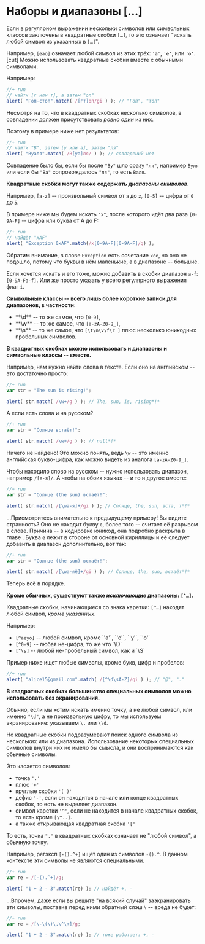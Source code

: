 # Наборы и диапазоны [...]

Если в регулярном выражении нескольки символов или символьных классов заключены в квадратные скобки `[…]`, то это означает "искать любой символ из указанных в `[…]`".

Например, <code class="pattern">[еао]</code> означает любой символ из этих трёх: `'а'`, `'е'`, или `'о'`.
[cut]
Можно использовать квадратные скобки вместе с обычными символами.

Например:

```js
//+ run
// найти [г или т], а затем "оп"
alert( "Гоп-стоп".match( /[гт]оп/gi ) ); // "Гоп", "топ"
```

Несмотря на то, что в квадратных скобках несколько символов, в совпадении должен присутствовать *ровно один* из них. 

Поэтому в примере ниже нет результатов:

```js
//+ run
// найти "В", затем [у или а], затем "ля"
alert( "Вуаля".match( /В[уа]ля/ ) ); // совпадений нет
```

Совпадение было бы, если бы после `"Ву"` шло сразу `"ля"`, например <code class="subject">Вуля</code> или если бы `"Ва"` сопровождалось `"ля"`, то есть <code class="subject">Валя</code>.

**Квадратные скобки могут также содержать *диапазоны символов*.** 

Например,  <code class="pattern">[a-z]</code> -- произвольный символ от `a` до `z`, <code class="pattern">[0-5]</code> -- цифра от `0` до `5`.

В примере ниже мы будем искать `"x"`, после которого идёт два раза `[0-9A-F]` -- цифра или буква от A до F:

```js
//+ run
// найдёт "xAF"
alert( "Exception 0xAF".match(/x[0-9A-F][0-9A-F]/g) );
```

Обратим внимание, в слове <code class="subject">Exception</code> есть сочетание <code class="subject">xce</code>, но оно не подошло, потому что буквы в нём маленькие, а в диапазоне -- большие. 

Если хочется искать и его тоже, можно добавить в скобки диапазон `a-f`: <code class="pattern">[0-9A-Fa-f]</code>. Или же просто указать у всего регулярного выражения флаг `i`.

**Символьные классы -- всего лишь более короткие записи для диапазонов, в частности:**

<ul>
<li>**\d** -- то же самое, что <code class="pattern">[0-9]</code>,</li>
<li>**\w** -- то же самое, что <code class="pattern">[a-zA-Z0-9_]</code>,</li>
<li>**\s** -- то же самое, что <code class="pattern">[\t\n\v\f\r ]</code> плюс несколько юникодных пробельных символов.</li>
</ul>

**В квадратных скобках можно использовать и диапазоны и символьные классы -- вместе.**

Например, нам нужно найти слова в тексте. Если оно на английском -- это достаточно просто:

```js
//+ run
var str = "The sun is rising!";

alert( str.match( /\w+/g ) ); // The, sun, is, rising*!*
```

А если есть слова и на русском?

```js
//+ run
var str = "Солнце встаёт!";

alert( str.match( /\w+/g ) ); // null*!*
```

Ничего не найдено! Это можно понять, ведь <code class="pattern">\w</code> -- это именно английская букво-цифра, как можно видеть из аналога <code class="pattern">[a-zA-Z0-9_]</code>.

Чтобы находило слово на русском -- нужно использовать диапазон, например <code class="pattern">/[а-я]/</code>. А чтобы на обоих языках -- и то и другое вместе:

```js
//+ run
var str = "Солнце (the sun) встаёт!";

alert( str.match( /[\wа-я]+/gi ) ); // Солнце, the, sun, вста, т*!*
```

...Присмотритесь внимательно к предыдущему примеру! Вы видите странность? Оно не находит букву <code class="match">ё</code>, более того -- считает её разрывом в слове. Причина  -- в кодировке юникод, она подробно раскрыта в главе [](/string). Буква `ё` лежит в стороне от основной кириллицы и её следует добавить в диапазон дополнительно, вот так:

```js
//+ run
var str = "Солнце (the sun) встаёт!";

alert( str.match( /[\wа-яё]+/gi ) ); // Солнце, the, sun, встаёт*!*
```

Теперь всё в порядке.

**Кроме обычных, существуют также *исключающие* диапазоны: <code class="pattern">[^…]</code>.**

Квадратные скобки, начинающиеся со знака каретки: <code class="pattern">[^…]</code> находят любой символ, *кроме указанных*.

Например:

<ul>
<li><code class="pattern">[^аеуо]</code> -- любой символ, кроме  `'a'`, `'e'`, `'y'`, `'o'`</li>
<li><code class="pattern">[^0-9]</code> -- любая не-цифра, то же что `\D`</li>
<li><code class="pattern">[^\s]</code> -- любой не-пробельный символ, как и  `\S`</li>
</ul>

Пример ниже ищет любые символы, кроме букв, цифр и пробелов:

```js
//+ run
alert( "alice15@gmail.com".match( /[^\d\sA-Z]/gi ) ); // "@", "."
```

**В квадратных скобках большинство специальных символов можно использовать без экранирования.**

Обычно, если мы хотим искать именно точку, а не любой символ, или именно `"\d"`, а не произвольную цифру, то мы используем экранирование: указываем `\.` или `\\d`.

Но квадратные скобки подразумевают поиск одного символа из нескольких или из диапазона. Использование некоторых специальных символов внутри них не имело бы смысла, и они воспринимаются как обычные символы.

Это касается символов:
<ul>
<li>точка <code class="pattern">'.'</code></li>
<li>плюс <code class="pattern">'+'</code></li>
<li>круглые скобки <code class="pattern">'( )'</code></li>
<li>дефис <code class="pattern">'-'</code>, если он находится в начале или конце квадратных скобок, то есть не выделяет диапазон.</li>
<li>символ каретки <code class="pattern">'^'</code>, если не находится в начале квадратных скобок, то есть кроме <code class="pattern">[\^..]</code>.</li>
<li>а также открывающая квадратная скобка <code class="pattern">'['</code></li>
</ul>

То есть, точка `"."` в квадратных скобках означает не "любой символ", а обычную точку.

Например, регэксп <code class="pattern">[-().^+]</code> ищет один из символов `-().^`. В данном контексте эти символы не являются специальными.

```js
//+ run
var re = /[-().^+]/g;

alert( "1 + 2 - 3".match(re) ); // найдёт +, -
```

...Впрочем, даже если вы решите "на всякий случай" заэкранировать эти символы, поставив перед ними обратный слэш `\` -- вреда не будет:

```js
//+ run
var re = /[\-\(\)\.\^\+]/g;

alert( "1 + 2 - 3".match(re) ); // тоже работает: +, -
```

